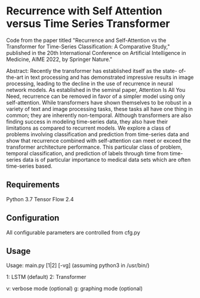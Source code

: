 # Recurrence with Self Attention versus Time Series Transformer

Code from the paper titled "Recurrence and Self-Attention vs the
Transformer for Time-Series Classification: A Comparative Study,"
published in the 20th International Conference on Artificial Intelligence in
Medicine, AIME 2022, by Springer Nature."

Abstract: Recently the transformer has established itself as the state-
of-the-art in text processing and has demonstrated impressive results
in image processing, leading to the decline in the use of recurrence in
neural network models. As established in the seminal paper, Attention
Is All You Need, recurrence can be removed in favor of a simpler model
using only self-attention. While transformers have shown themselves to
be robust in a variety of text and image processing tasks, these tasks all
have one thing in common; they are inherently non-temporal. Although
transformers are also finding success in modeling time-series data, they
also have their limitations as compared to recurrent models. We explore a
class of problems involving classification and prediction from time-series
data and show that recurrence combined with self-attention can meet or
exceed the transformer architecture performance. This particular class of
problem, temporal classification, and prediction of labels through time
from time-series data is of particular importance to medical data sets
which are often time-series based.

## Requirements

Python 3.7
Tensor Flow 2.4


## Configuration

All configurable parameters are controlled from cfg.py


## Usage

Usage: main.py [1|2] [-vg]
       (assuming python3 in /usr/bin/)

1: LSTM (default)
2: Transformer

v: verbose mode (optional)
g: graphing mode (optional)
